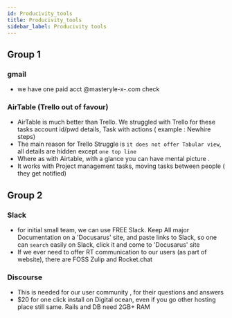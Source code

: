 ```yaml
---
id: Producivity_tools
title: Producivity_tools
sidebar_label: Producivity tools
---
```


## Group 1

### gmail
 - we have one paid acct  @masteryle-x-.com check 
 
### AirTable (Trello out of favour)
- AirTable is much better than Trello. We struggled with Trello for these tasks account id/pwd details, Task with actions ( example : Newhire steps)
- The main reason for Trello Struggle is `it does not offer Tabular view`, all details are hidden except `one top line`
- Where as with Airtable, with a glance you can have mental picture .
- It works with Project management tasks, moving tasks between people ( they get notified)

## Group 2

### Slack
- for initial small team, we can use FREE Slack. Keep All major Documentation on a 'Docusarus' site, and paste links to Slack, so one can `search` easily on Slack, click it and come to 'Docusarus' site
- If we ever need to offer RT communication to our users (as part of website), there are FOSS Zulip and Rocket.chat 

### Discourse
- This is needed for our user community , for their questions and answers 
 - $20 for one click install on Digital ocean, even if you go other hosting place still same. Rails and DB need 2GB+ RAM


